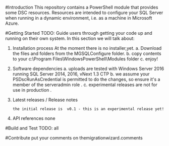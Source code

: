 #Introduction 
This repository contains a PowerShell module that provides some DSC resources.
Resources are intended to configure your SQL Server when running in a dynamic environment, 
i.e. as a machine in Microsoft Azure.
 

#Getting Started
TODO: Guide users through getting your code up and running on their own system. In this section we will  talk about:
1.	Installation process
        At the moment there is no installer,yet. 
        a. Download the files and folders from the MGSQLConfigure folder.
        b. copy contents to your c:\Program Files\WindowsPowerShell\Modules folder
        c. enjoy!

2.	Software dependencies
       a. uploads are tested with Windows Server 2016 running SQL Server 2014, 2016, vNext 1.3 CTP 
       b. we assume your PSDscRunAsCredential is permitted to do the changes, so ensure it's a member of the serveradmin role . 
       c. experimental releases are not for use in production .

3.	Latest releases / Release notes

    	the initial release is  v0.1 - this is an experimental release yet! 


4.	API references
        none 

#Build and Test
TODO: all

#Contribute
    put your comments on themigrationwizard.comments
